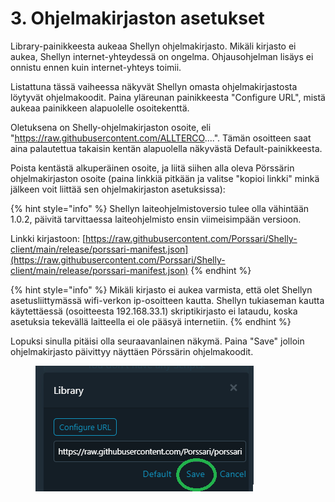 # 3. Ohjelmakirjaston asetukset

Library-painikkeesta aukeaa Shellyn ohjelmakirjasto. Mikäli kirjasto ei aukea, Shellyn internet-yhteydessä on ongelma. Ohjausohjelman lisäys ei onnistu ennen kuin internet-yhteys toimii.&#x20;

Listattuna tässä vaiheessa näkyvät Shellyn omasta ohjelmakirjastosta löytyvät ohjelmakoodit. Paina yläreunan painikkeesta "Configure URL", mistä aukeaa painikkeen alapuolelle osoitekenttä.

Oletuksena on Shelly-ohjelmakirjaston osoite, eli "https://raw.githubusercontent.com/ALLTERCO....". Tämän osoitteen saat aina palautettua takaisin kentän alapuolella näkyvästä Default-painikkeesta.

Poista kentästä alkuperäinen osoite, ja liitä siihen alla oleva Pörssärin ohjelmakirjaston osoite (paina linkkiä pitkään ja valitse "kopioi linkki" minkä jälkeen voit liittää sen ohjelmakirjaston asetuksissa):

{% hint style="info" %}
Shellyn laiteohjelmistoversio tulee olla vähintään 1.0.2, päivitä tarvittaessa laiteohjelmisto ensin viimeisimpään versioon.

Linkki kirjastoon: [https://raw.githubusercontent.com/Porssari/Shelly-client/main/release/porssari-manifest.json](https://raw.githubusercontent.com/Porssari/Shelly-client/main/release/porssari-manifest.json)
{% endhint %}

{% hint style="info" %}
Mikäli kirjasto ei aukea varmista, että olet Shellyn asetusliittymässä wifi-verkon ip-osoitteen kautta. Shellyn tukiaseman kautta käytettäessä (osoitteesta 192.168.33.1) skriptikirjasto ei lataudu, koska asetuksia tekevällä laitteella ei ole pääsyä internetiin.
{% endhint %}



Lopuksi sinulla pitäisi olla seuraavanlainen näkymä. Paina "Save" jolloin ohjelmakirjasto päivittyy näyttäen Pörssärin ohjelmakoodit.

<figure><img src="../../../../.gitbook/assets/12 porssari url configured.png" alt=""><figcaption></figcaption></figure>
